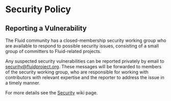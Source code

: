 # Security Policy

## Reporting a Vulnerability

The Fluid community has a closed-membership security working group who are available to respond to possible security issues, consisting of a small group of committers to Fluid-related projects.

Any suspected security vulnerabilities can be reported privately by email to <security@fluidproject.org>. These messages will be forwarded to members of the security working group, who are responsible for working with contributors with relevant expertise and the reporter to address the issue in a timely manner.

For more details see the [Security](https://fluidproject.atlassian.net/wiki/spaces/fluid/pages/11579384/Security) wiki page.
